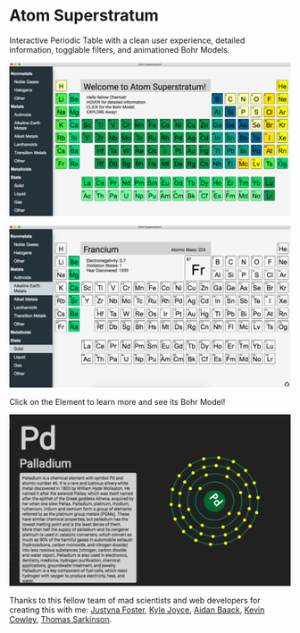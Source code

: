 # Atom Superstratum

Interactive Periodic Table with a clean user experience, detailed information, togglable filters, and animationed Bohr Models.

![sounds](readme/atom_superstratum_homepage.png)

![sounds](readme/atom_superstratum_filter.png)

Click on the Element to learn more and see its Bohr Model!

![sounds](readme/atom_superstratum_bohr.png)

Thanks to this fellow team of mad scientists and web developers for creating this with me: [Justyna Foster](https://github.com/SoleNero), [Kyle Joyce](https://github.com/joyceky/), [Aidan Baack](https://github.com/aebaack), [Kevin Cowley](https://github.com/cowleyk), [Thomas Sarkinson](https://github.com/thcmm).
